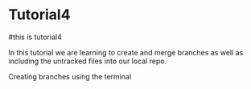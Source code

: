 # Tutorial4

#this is tutorial4

In this tutorial we are learning to create and merge branches as well as including the untracked files into our local repo.

Creating branches using the terminal